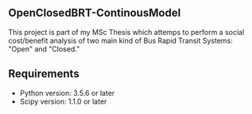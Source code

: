 ## OpenClosedBRT-ContinousModel
This project is part of my MSc Thesis which attemps to perform a social cost/benefit analysis of two main kind of Bus Rapid Transit Systems: "Open" and "Closed."

##  Requirements
- Python version: 3.5.6 or later
- Scipy version: 1.1.0 or later

